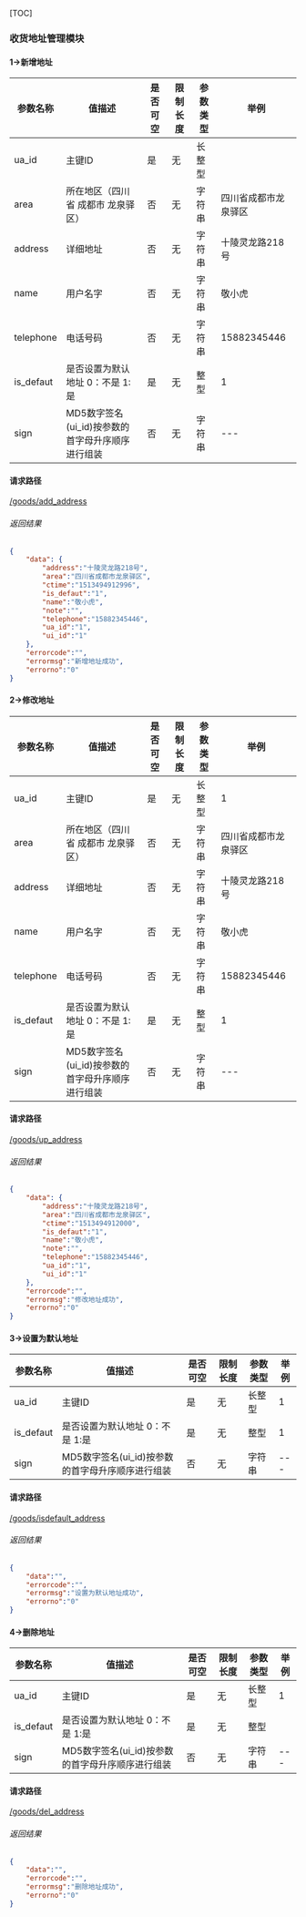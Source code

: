 [TOC]
### 收货地址管理模块
#### 1->新增地址
|参数名称|值描述|是否可空|限制长度|参数类型|举例|
|--------|-----|----|--------|-------|-----|
|ua_id|主键ID|是|无|长整型||
|area|所在地区（四川省 成都市  龙泉驿区）|否|无|字符串|四川省成都市龙泉驿区|
|address|详细地址|否|无|字符串|十陵灵龙路218号|
|name|用户名字|否|无|字符串|敬小虎|
|telephone|电话号码|否|无|字符串|15882345446|
|is_defaut|是否设置为默认地址 0：不是  1:是|是|无|整型|1|
| sign| MD5数字签名(ui_id)按参数的首字母升序顺序进行组装| 否| 无 |字符串|---|
#### 请求路径
[/goods/add_address](/goods/add_address)
###### 返回结果
```json
{
	"data":	{
		"address":"十陵灵龙路218号",
		"area":"四川省成都市龙泉驿区",
		"ctime":"1513494912996",
		"is_defaut":"1",
		"name":"敬小虎",
		"note":"",
		"telephone":"15882345446",
		"ua_id":"1",
		"ui_id":"1"
	},
	"errorcode":"",
	"errormsg":"新增地址成功",
	"errorno":"0"
}

```

#### 2->修改地址
|参数名称|值描述|是否可空|限制长度|参数类型|举例|
|--------|-----|----|--------|-------|-----|
|ua_id|主键ID|是|无|长整型|1|
|area|所在地区（四川省 成都市  龙泉驿区）|否|无|字符串|四川省成都市龙泉驿区|
|address|详细地址|否|无|字符串|十陵灵龙路218号|
|name|用户名字|否|无|字符串|敬小虎|
|telephone|电话号码|否|无|字符串|15882345446|
|is_defaut|是否设置为默认地址 0：不是  1:是|是|无|整型|1|
| sign| MD5数字签名(ui_id)按参数的首字母升序顺序进行组装| 否| 无 |字符串|---|
#### 请求路径
[/goods/up_address](/goods/up_address)
###### 返回结果
```json
{
	"data":	{
		"address":"十陵灵龙路218号",
		"area":"四川省成都市龙泉驿区",
		"ctime":"1513494912000",
		"is_defaut":"1",
		"name":"敬小虎",
		"note":"",
		"telephone":"15882345446",
		"ua_id":"1",
		"ui_id":"1"
	},
	"errorcode":"",
	"errormsg":"修改地址成功",
	"errorno":"0"
}

```

#### 3->设置为默认地址
|参数名称|值描述|是否可空|限制长度|参数类型|举例|
|--------|-----|----|--------|-------|-----|
|ua_id|主键ID|是|无|长整型|1|
|is_defaut|是否设置为默认地址 0：不是  1:是|是|无|整型|1|
| sign| MD5数字签名(ui_id)按参数的首字母升序顺序进行组装| 否| 无 |字符串|---|
#### 请求路径
[/goods/isdefault_address](/goods/isdefault_address)
###### 返回结果
```json
{
	"data":"",
	"errorcode":"",
	"errormsg":"设置为默认地址成功",
	"errorno":"0"
}

```

#### 4->删除地址
|参数名称|值描述|是否可空|限制长度|参数类型|举例|
|--------|-----|----|--------|-------|-----|
|ua_id|主键ID|是|无|长整型|1|
|is_defaut|是否设置为默认地址 0：不是  1:是|是|无|整型||
| sign| MD5数字签名(ui_id)按参数的首字母升序顺序进行组装| 否| 无 |字符串|---|
#### 请求路径
[/goods/del_address](/goods/del_address)
###### 返回结果
```json
{
	"data":"",
	"errorcode":"",
	"errormsg":"删除地址成功",
	"errorno":"0"
}

```

